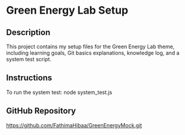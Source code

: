 # Green Energy Lab Setup

## Description
This project contains my setup files for the Green Energy Lab theme, including learning goals, Git basics explanations, knowledge log, and a system test script.

## Instructions
To run the system test: node system_test.js


## GitHub Repository

https://github.com/FathimaHibaa/GreenEnergyMock.git